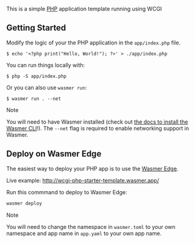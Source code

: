 This is a simple [PHP](https://php.org/) application template running using WCGI

## Getting Started

Modify the logic of your the PHP application in the `app/index.php` file.

```console
$ echo '<?php print("Hello, World!"); ?>' > ./app/index.php
```

You can run things locally with:

```
$ php -S app/index.php
```

Or you can also use `wasmer run`:

```console
$ wasmer run . --net
```

> [!NOTE]
> You will need to have Wasmer installed (check out [the docs to install the Wasmer CLI](https://docs.wasmer.io/install)!). 
> The `--net` flag is required to enable networking support in Wasmer.

## Deploy on Wasmer Edge

The easiest way to deploy your PHP app is to use the [Wasmer Edge](https://wasmer.io/products/edge).

Live example: http://wcgi-php-starter-template.wasmer.app/

Run this commmand to deploy to Wasmer Edge:

```bash
wasmer deploy
```

> [!NOTE]
> You will need to change the namespace in `wasmer.toml` to your own namespace and app name in `app.yaml` to your own app name.
